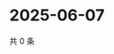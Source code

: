 # 2025-06-07

共 0 条

<!-- BEGIN ZHIHUQUESTIONS -->
<!-- 最后更新时间 Sat Jun 07 2025 21:20:22 GMT+0800 (China Standard Time) -->

<!-- END ZHIHUQUESTIONS -->
